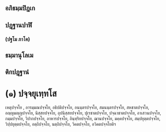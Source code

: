 <h2>อภิธมฺมปิฎเก</h2>
<h2>ปฎฺฐานปาฬิ</h2>
<h3>(ปฐโม ภาโค)</h3>
<h2>ธมฺมานุโลเม</h2>
<h2>ติกปฎฺฐานํ</h2>
<h1>(๑) ปจฺจยุเทฺทโส</h1>
<p>เหตุปจฺจโย   , อารมฺมณปจฺจโย, อธิปติปจฺจโย, อนนฺตรปจฺจโย, สมนนฺตรปจฺจโย, สหชาตปจฺจโย, อญฺญมญฺญปจฺจโย, นิสฺสยปจฺจโย, อุปนิสฺสยปจฺจโย, ปุเรชาตปจฺจโย, ปจฺฉาชาตปจฺจโย, อาเสวนปจฺจโย, กมฺมปจฺจโย, วิปากปจฺจโย, อาหารปจฺจโย, อินฺทฺริยปจฺจโย, ฌานปจฺจโย, มคฺคปจฺจโย, สมฺปยุตฺตปจฺจโย, วิปฺปยุตฺตปจฺจโย, อตฺถิปจฺจโย, นตฺถิปจฺจโย, วิคตปจฺจโย, อวิคตปจฺจโยติฯ</p>





